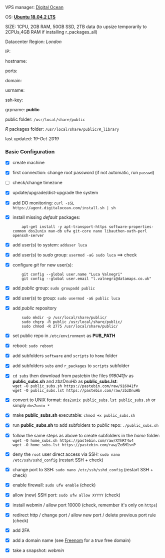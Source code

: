 VPS manager: [Digital Ocean](https://cloud.digitalocean.com/)

OS: [**Ubuntu 18.04.2 LTS**]([http://releases.ubuntu.com/18.04/](http://releases.ubuntu.com/18.04/))

SIZE: 1CPU, 2GB RAM, 50GB SSD, 2TB data (to upsize temporarily to 2CPUs,4GB RAM if installing r_packages_all)  

Datacenter Region: *London*

IP: 

hostname:  

ports: 

domain: 

usrname: 

ssh-key: 

grpname: **public**  

public folder: `/usr/local/share/public`

$R$ packages folder: `/usr/local/share/public/R_library`

last updated: *19-Oct-2019*

### Basic Configuration

-   [x] create machine
-   [x] first connection: change root password (if not automatic, run  `passwd`)
-   [ ] check/change timezone
-   [x] update/upgrade/dist-upgrade the system
-   [x] add DO monitoring:  `curl -sSL https://agent.digitalocean.com/install.sh | sh`
-   [x] install missing  _default_  packages:
    
    ```
        apt-get install -y apt-transport-https software-properties-common dos2unix man-db ufw git-core nano libauthen-oath-perl openssh-server
    ```
    
-   [x] add user(s) to system:  `adduser luca`
-   [x] add user(s) to  _sudo_  group:  `usermod -aG sudo luca`  ==> check
-   [x] configure  _git_  for new user(s):
    
    ```
        git config --global user.name "Luca Valnegri"
        git config --global user.email "l.valnegri@datamaps.co.uk"
    ```
    
-   [x] add  _public_  group:  `sudo groupadd public`
-   [x] add user(s) to group:  `sudo usermod -aG public luca`
-   [x] add  _public_  repository
    
    ```
        sudo mkdir -p /usr/local/share/public/
        sudo chgrp -R public /usr/local/share/public/
        sudo chmod -R 2775 /usr/local/share/public/
    ```
    
-   [x] set public repo in  `/etc/environment`  as  **PUB_PATH**
-   [x] reboot:  `sudo reboot`
-   [x] add subfolders  `software`  and  `scripts`  to  `home`  folder
-   [x] add subfolders  `subs`  and  `r_packages`  to  `scripts`  subfolder
-   [x]  `cd subs`  then download from pastebin the files  _916041fv_  as  **public_subs.sh**  and  _zbzDnuHb_  as  **public_subs.lst**:  
    `wget -O public_subs.sh https://pastebin.com/raw/916041fv`  
    `wget -O public_subs.lst https://pastebin.com/raw/zbzDnuHb`
-   [x] convert to UNIX format:  `dos2unix public_subs.lst public_subs.sh`  or simply  `dos2unix *`
-   [x] make  **public_subs.sh**  executable:  `chmod +x public_subs.sh`
-   [x] run  **public_subs.sh**  to add subfolders to  _public_  repo:  `./public_subs.sh`
-   [x] follow the same steps as above to create subfolders in the  _home_  folder:  
    `wget -O home_subs.sh https://pastebin.com/raw/XThRT4u4`  
    `wget -O home_subs.lst https://pastebin.com/raw/Ze6M1snP`
-   [x] deny the  `root`  user direct access via SSH:  `sudo nano /etc/ssh/sshd_config`  (restart SSH + check)
-   [x] change port to SSH:  `sudo nano /etc/ssh/sshd_config`  (restart SSH + check)
-   [x] enable firewall:  `sudo ufw enable`  (check)
-   [x] allow (new) SSH port:  `sudo ufw allow XYYYY`  (check)
-   [x] install webmin / allow port 10000 (check, remember it's only on  `https`)
-   [x] redirect http / change port / allow new port / delete previous port rule (check)
-   [x] add 2FA
-   [x] add a domain name (see  [Freenom](https://www.freenom.com/)  for a  _true_  free domain)
-   [x] take a snapshot:  _webmin_
<!--stackedit_data:
eyJoaXN0b3J5IjpbNTg0NTQ0NDcwXX0=
-->